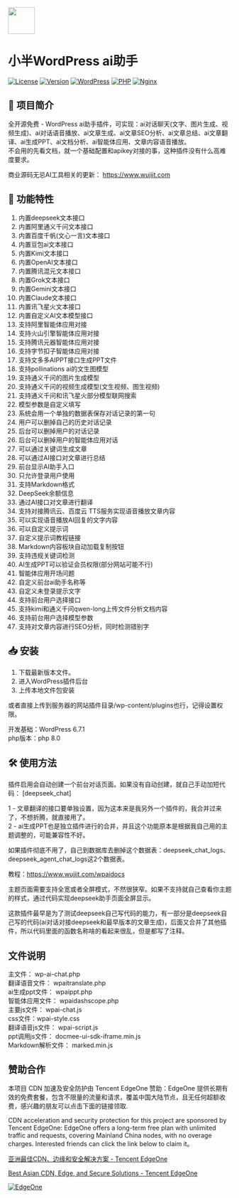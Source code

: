 <img src="https://github.com/suqicloud/wp-ai-chat/blob/main/ic_logo.png" width="60">

# 小半WordPress ai助手  

[![License](https://img.shields.io/badge/license-GPL-blue.svg)](LICENSE)
[![Version](https://img.shields.io/badge/version-4.0.5-green.svg)](https://github.com/suqicloud/wp-ai-chat/releases/tag/4.0.5)
[![WordPress](https://img.shields.io/badge/WordPress-6.7-blue.svg)](https://wordpress.org/)
[![PHP](https://img.shields.io/badge/PHP-8.0-orange.svg)](https://www.php.net/)
[![Nginx](https://img.shields.io/badge/Nginx-1.2-green.svg)](https://nginx.org/)



## 📌 项目简介

全开源免费 - WordPress ai助手插件，可实现：ai对话聊天(文字、图片生成、视频生成)、ai对话语音播放、ai文章生成、ai文章SEO分析、ai文章总结、ai文章翻译、ai生成PPT、ai文档分析、ai智能体应用、文章内容语音播放。  
不会用的先看文档，就一个基础配置和apikey对接的事，这种插件没有什么高难度要求。


商业源码无忌AI工具相关的更新： https://www.wujiit.com


## 🚀 功能特性

1. 内置deepseek文本接口  
1. 内置阿里通义千问文本接口  
1. 内置百度千帆(文心一言)文本接口  
1. 内置豆包ai文本接口  
1. 内置Kimi文本接口  
1. 内置OpenAI文本接口  
1. 内置腾讯混元文本接口  
1. 内置Grok文本接口  
1. 内置Gemini文本接口 
1. 内置Claude文本接口 
1. 内置讯飞星火文本接口  
1. 内置自定义AI文本模型接口  
1. 支持阿里智能体应用对接  
1. 支持火山引擎智能体应用对接  
1. 支持腾讯元器智能体应用对接  
1. 支持字节扣子智能体应用对接  
1. 支持文多多AIPPT接口生成PPT文件  
1. 支持pollinations ai的文生图模型  
1. 支持通义千问的图片生成模型  
1. 支持通义千问的视频生成模型(文生视频、图生视频) 
1. 支持通义千问和讯飞星火部分模型联网搜索
1. 模型参数是自定义填写  
1. 系统会用一个单独的数据表保存对话记录的第一句  
1. 用户可以删掉自己的历史对话记录  
1. 后台可以删掉用户的对话记录  
1. 后台可以删掉用户的智能体应用对话  
1. 可以通过关键词生成文章  
1. 可以通过AI接口对文章进行总结  
1. 前台显示AI助手入口  
1. 只允许登录用户使用  
1. 支持Markdown格式
1. DeepSeek余额信息  
1. 通过AI接口对文章进行翻译  
1. 支持对接腾讯云、百度云 TTS服务实现语音播放文章内容  
1. 可以实现语音播放AI回复的文字内容  
1. 可以自定义提示词  
1. 自定义提示词教程链接  
1. Markdown内容板块自动加载复制按钮  
1. 支持违规关键词检测  
1. AI生成PPT可以验证会员权限(部分网站可能不行)  
1. 智能体应用开场问题  
1. 自定义前台ai助手名称等  
1. 自定义未登录提示文字  
1. 支持前台用户选择接口  
1. 支持kimi和通义千问qwen-long上传文件分析文档内容  
1. 支持前台用户选择模型参数  
1. 支持对文章内容进行SEO分析，同时检测错别字  


## 📥 安装

1. 下载最新版本文件。
2. 进入WordPress插件后台
3. 上传本地文件包安装

或者直接上传到服务器的网站插件目录/wp-content/plugins也行，记得设置权限。  

开发基础：WordPress 6.7.1  
php版本：php 8.0  

## 🛠️ 使用方法

插件启用会自动创建一个前台对话页面。如果没有自动创建，就自己手动加短代码：  [deepseek_chat]  

1 - 文章翻译的接口要单独设置，因为这本来是我另外一个插件的，我合并过来了，不想折腾，就直接用了。   
2 - ai生成PPT也是独立插件进行的合并，并且这个功能原本是根据我自己用的主题调整的，可能兼容性不好。    


如果插件彻底不用了，自己到数据库去删掉这个数据表：deepseek_chat_logs、deepseek_agent_chat_logs这2个数据表。

教程：https://www.wujiit.com/wpaidocs

主题页面需要支持全宽或者全屏模式，不然很狭窄。如果不支持就自己查看你主题的样式，通过代码实现deepseek助手页面全屏显示。  

这款插件最早是为了测试deepseek自己写代码的能力，有一部分是deepseek自己写的代码(ai对话对接deepseek和最早版本的文章生成)，后面又合并了其他插件，所以代码里面的函数名称啥的看起来很乱，但是都写了注释。  


## 文件说明

主文件： wp-ai-chat.php  
翻译语音文件： wpaitranslate.php  
ai生成ppt文件： wpaippt.php  
智能体应用文件： wpaidashscope.php  
主要js文件： wpai-chat.js  
css文件：wpai-style.css  
翻译语音js文件： wpai-script.js  
ppt调用js文件： docmee-ui-sdk-iframe.min.js  
Markdown解析文件： marked.min.js 


## 赞助合作
本项目 CDN 加速及安全防护由 Tencent EdgeOne 赞助：EdgeOne 提供长期有效的免费套餐，包含不限量的流量和请求，覆盖中国大陆节点，且无任何超额收费，感兴趣的朋友可以点击下面的链接领取. 

CDN acceleration and security protection for this project are sponsored by Tencent EdgeOne: EdgeOne offers a long-term free plan with unlimited traffic and requests, covering Mainland China nodes, with no overage charges. Interested friends can click the link below to claim it。

[亚洲最佳CDN、边缘和安全解决方案 - Tencent EdgeOne](https://edgeone.ai/zh?from=github) 

[Best Asian CDN, Edge, and Secure Solutions - Tencent EdgeOne](https://edgeone.ai/zh?from=github) 


[![EdgeOne](https://edgeone.ai/media/34fe3a45-492d-4ea4-ae5d-ea1087ca7b4b.png)](https://edgeone.ai/?from=github)
